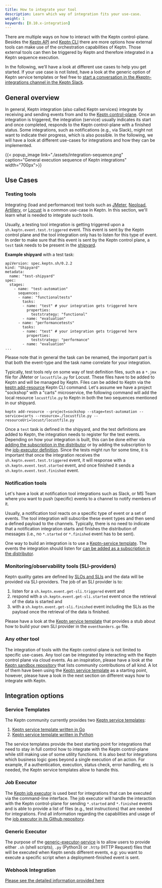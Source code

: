 ```yaml
---
title: How to integrate your tool
description: Learn which way of integration fits your use-case.
weight: 1
keywords: [0.10.x-integration]
---
```


There are multiple ways on how to interact with the Keptn control-plane. Besides the [Keptn API](../../reference/api/) and [Keptn CLI](../../reference/api/) there are more options how external tools can make use of the orchestration capabilities of Keptn. Those external tools can then be triggered by Keptn and therefore integrated in a Keptn sequence execution.

In the following, we'll have a look at different use cases to help you get started. If your use case is not listed, have a look at the generic option of Keptn service templates or feel free to [start a conversation in the #keptn-integrations channel in the Keptn Slack](https://slack.keptn.sh).

## General overview

In general, Keptn integration (also called Keptn services) integrate by receiving and sending events from and to the [Keptn control-plane](../../../concepts/architecture/). Once an integration is triggered, the integration (service) usually indicates its start and once completed, responds to the Keptn control-plane with a finished status. Some integrations, such as notifications (e.g., via Slack), might not want to indicate their progress, which is also possible. In the following, we will have a look at different use-cases for integrations and how they can be implemented.

{{< popup_image
link="./assets/integration-sequence.png"
caption="General execution sequence of Keptn integrations"
width="700px">}}



## Use Cases

### Testing tools

Integrating (load and performance) test tools such as [JMeter](https://github.com/keptn/keptn/tree/master/jmeter-service), [Neoload](https://github.com/keptn-contrib/neoload-service), [Artillery](https://github.com/keptn-sandbox/artillery-service), or [Locust](https://github.com/keptn-sandbox/locust-service) is a common use-case in Keptn. In this section, we'll learn what is needed to integrate such tools.

Usually, a testing tool integration is getting triggered upon a `sh.keptn.event.test.triggered` event. This event is sent by the Keptn control plane and the tool integration only has to listen for this type of event. In order to make sure that this event is sent by the Keptn control plane, a `test` task needs to be present in the [shipyard](../../manage/shipyard/).

**Example shipyard** with a test task:
```
apiVersion: spec.keptn.sh/0.2.2
kind: "Shipyard"
metadata:
  name: "test-shipyard"
spec:
  stages:
    - name: "test-automation"
      sequences:
      - name: "functionaltests"
        tasks:
        - name: "test" # your integration gets triggered here
          properties:
            teststrategy: "functional"
        - name: "evaluation"
      - name: "performancetests"
        tasks:
        - name: "test" # your integration gets triggered here
          properties:
            teststrategy: "performance"
        - name: "evaluation"
...
```

Please note that in general the task can be renamed, the important part is that both the event-type and the task name correlate for your integration.

Typically, test tools rely on some way of test definition files, such as a `*.jmx` file for JMeter or `locustfile.py` for Locust. These files have to be added to Keptn and will be managed by Keptn.
Files can be added to Keptn via the [keptn add-resource](../../reference/cli/commands/keptn_add-resource/) Keptn CLI command. Let's assume we have a project "sockshop" with a "carts" microservice, the following command will add the local resource `locustfile.py` to Keptn in both the two sequences mentioned in our shipyard.

```
keptn add-resource --project=sockshop --stage=test-automation --service=carts --resource=./locustfile.py --resourceUri=locust/locustfile.py
```

Once a `test` task is defined in the shipyard, and the test definitions are added to Keptn, the integration needs to register for the test events.
Depending on how your integration is built, this can be done either via [adding the subscription in the distributor](../custom_integration/#subscription-to-a-triggered-event) or by adding the subscription to the [job-executor definition](https://github.com/keptn-sandbox/job-executor-service#how).
Since the tests might run for some time, it is important that once the integration receives the `sh.keptn.event.test.triggered` event, it will response with a `sh.keptn.event.test.started` event, and once finished it sends a `sh.keptn.event.test.finished` event.

### Notification tools

Let's have a look at notification tool integrations such as Slack, or MS Team where you want to push (specific) events to a channel to notify members of it.

Usually, a notification tool reacts on a specific type of event or a set of events. The tool integration will subscribe these event types and then send a defined payload to the channels. Typically, there is no need to indicate that a notification integration starts and finishes the distribution of messages (i.e., no `*.started` or `*.finished` event has to be sent).

One way to build an integration is to use a [Keptn-service template](https://github.com/keptn-sandbox?q=template&type=&language=&sort=). The events the integration should listen for [can be added as a subscription in the distributor](../custom_integration/#subscription-to-a-triggered-event).

### Monitoring/observability tools (SLI-providers)

Keptn quality gates are defined by [SLOs and SLIs](../../../concepts/quality_gates/) and the data will be provided via SLI-providers. The job of an SLI provider is to:

1. listen for a `sh.keptn.event.get-sli.triggered` event and
2. respond with a `sh.keptn.event.get-sli.started` event once the retrieval of the data is started and
3. with a `sh.keptn.event.get-sli.finished` event including the SLIs as the payload once the retrieval of the data is finished.

Please have a look at the [Keptn service template](https://github.com/keptn-sandbox/keptn-service-template-go) that provides a stub about how to build your own SLI provider in the `eventhanders.go` file.


### Any other tool

The integration of tools with the Keptn control-plane is not limited to specific use-cases. Any tool can be integrated by interacting with the Keptn control plane via cloud events.
As an inspiration, please have a look at the [Keptn sandbox repository](https://github.com/keptn-sandbox) that lists community contributions of all kind. A lot of them have been using the [Keptn service template](https://github.com/keptn-sandbox?q=template&type=&language=&sort=) as a starting point, however, please have a look in the next section on different ways how to integrate with Keptn.

## Integration options

### Service Templates

The Keptn community currently provides two [Keptn service templates](https://github.com/keptn-sandbox?q=service-template&type=&language=&sort=):

1. [Keptn service template written in Go](https://github.com/keptn-sandbox/keptn-service-template-go)
2. [Keptn service template written in Python](https://github.com/keptn-sandbox/keptn-service-template-python)

The service templates provide the best starting point for integrations that need to stay in full control how to integrate with the Keptn control-plane while still making use of some utility functions.
It is also best for integrations which business logic goes beyond a single execution of an action. For example, if a authentication, execution, status check, error handling, etc is needed, the Keptn service templates allow to handle this.


### Job Executor

The [Keptn job executor](https://github.com/keptn-sandbox/job-executor-service) is used best for integrations that can be executed via the command-line interface. The job executor will handle the interaction with the Keptn control-plane for sending `*.started` and `*.finished` events and is able to provide a list of files (e.g., test instructions) that are needed for integrations. Find all information regarding the capabilities and usage of the [job executor in its Github repository](https://github.com/keptn-sandbox/job-executor-service).


### Generic Executor

The purpose of the [generic-executor-service](https://github.com/keptn-sandbox/generic-executor-service) is to allow users to provide either `.sh` (shell scripts), `.py` (Python3) or `.http` (HTTP Request) files that will be executed when Keptn sends different events, e.g: you want to execute a specific script when a deployment-finished event is sent.

### Webhook Integration

[Please see the detailed information provided here](../webhooks/)

